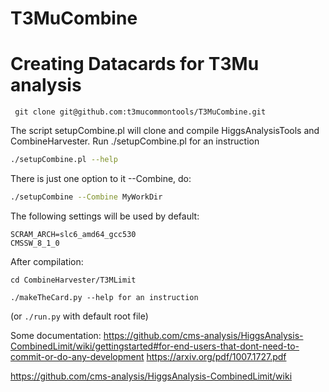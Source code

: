 # T3MuCombine

# Creating Datacards for T3Mu analysis
```
 git clone git@github.com:t3mucommontools/T3MuCombine.git
``` 

The script setupCombine.pl will clone and compile HiggsAnalysisTools and CombineHarvester. 
Run ./setupCombine.pl  for an instruction


```sh 
./setupCombine.pl --help
```

There is just one option to it --Combine, do:

```sh
./setupCombine --Combine MyWorkDir
```



The following settings will be used by default:

    SCRAM_ARCH=slc6_amd64_gcc530	
    CMSSW_8_1_0	


After compilation:
```
cd CombineHarvester/T3MLimit
```

```
./makeTheCard.py --help for an instruction 
```

(or ```./run.py```  with default root file)







Some documentation:  https://github.com/cms-analysis/HiggsAnalysis-CombinedLimit/wiki/gettingstarted#for-end-users-that-dont-need-to-commit-or-do-any-development
https://arxiv.org/pdf/1007.1727.pdf

https://github.com/cms-analysis/HiggsAnalysis-CombinedLimit/wiki
